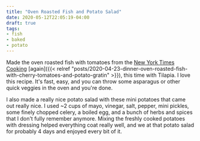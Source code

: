 ```yaml
---
title: "Oven Roasted Fish and Potato Salad"
date: 2020-05-12T22:05:19-04:00
draft: true
tags:
- fish
- baked
- potato
---
```


Made the oven roasted fish with tomatoes from the [New York Times Cooking](https://cooking.nytimes.com/recipes/1020454-one-pan-roasted-fish-with-cherry-tomatoes) [again]({{< relref "posts/2020-04-23-dinner-oven-roasted-fish-with-cherry-tomatoes-and-potato-gratin" >}}), this time with Tilapia. I love this recipe. It's fast, easy, and you can throw some asparagus or other quick veggies in the oven and you're done.

I also made a really nice potato salad with these mini potatoes that came out really nice. I used ~2 cups of mayo, vinegar, salt, pepper, mini pickles, some finely chopped celery, a boiled egg, and a bunch of herbs and spices that I don't fully remember anymore. Mixing the freshly cooked potatoes with dressing helped everything coat really well, and we at that potato salad for probably 4 days and enjoyed every bit of it.

